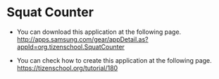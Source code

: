 # Squat Counter
- You can download this application at the following page.
http://apps.samsung.com/gear/appDetail.as?appId=org.tizenschool.SquatCounter

- You can check how to create this application at the following page.
https://tizenschool.org/tutorial/180